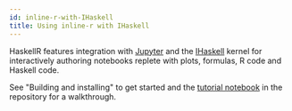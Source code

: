 ```yaml
---
id: inline-r-with-IHaskell
title: Using inline-r with IHaskell
---
```


HaskellR features integration with [Jupyter](https://jupyter.org/) and
the [IHaskell][ihaskell] kernel for interactively authoring notebooks
replete with plots, formulas, R code and Haskell code.

See "Building and installing" to get started and the
[tutorial notebook](https://github.com/tweag/HaskellR/blob/master/ihaskell-inline-r/examples/tutorial-ihaskell-inline-r.ipynb)
in the repository for a walkthrough.

[ihaskell]: https://github.com/gibiansky/IHaskell
